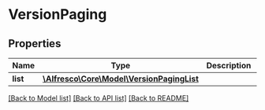 # VersionPaging

## Properties
Name | Type | Description | Notes
------------ | ------------- | ------------- | -------------
**list** | [**\Alfresco\Core\Model\VersionPagingList**](VersionPagingList.md) |  | [optional] 

[[Back to Model list]](../README.md#documentation-for-models) [[Back to API list]](../README.md#documentation-for-api-endpoints) [[Back to README]](../README.md)


